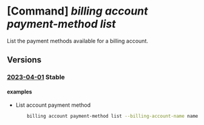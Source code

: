 # [Command] _billing account payment-method list_

List the payment methods available for a billing account.

## Versions

### [2023-04-01](/Resources/mgmt-plane/L3Byb3ZpZGVycy9taWNyb3NvZnQuYmlsbGluZy9iaWxsaW5nYWNjb3VudHMve30vcGF5bWVudG1ldGhvZHM=/2023-04-01.xml) **Stable**

<!-- mgmt-plane /providers/microsoft.billing/billingaccounts/{}/paymentmethods 2023-04-01 -->

#### examples

- List account payment method
    ```bash
        billing account payment-method list --billing-account-name name
    ```
